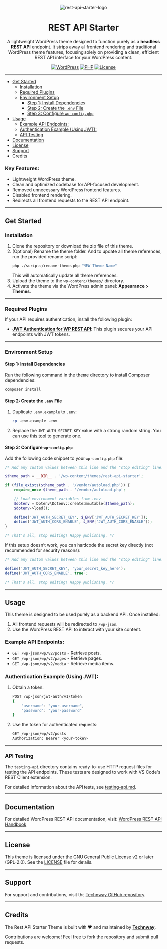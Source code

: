 <div align="center">

![rest-api-starter-logo](https://i.ibb.co/mFwHYYR/rest-api-starter-logo.png)

<h1>REST API Starter</h1>

A lightweight WordPress theme designed to function purely as a **headless REST API** endpoint. It strips away all frontend rendering and traditional WordPress theme features, focusing solely on providing a clean, efficient REST API interface for your WordPress content.

[![WordPress](https://img.shields.io/badge/WordPress-6.7-blue.svg)](https://wordpress.org/)
[![PHP](https://img.shields.io/badge/PHP-7.2+-purple.svg)](https://php.net/)
[![License](https://img.shields.io/badge/license-GPL--2.0-green.svg)](https://www.gnu.org/licenses/gpl-2.0.html)

</div>

---

- [Get Started](#get-started)
  - [Installation](#installation)
  - [Required Plugins](#required-plugins)
  - [Environment Setup](#environment-setup)
    - [Step 1: Install Dependencies](#step-1-install-dependencies)
    - [Step 2: Create the `.env` File](#step-2-create-the-env-file)
    - [Step 3: Configure `wp-config.php`](#step-3-configure-wp-configphp)
- [Usage](#usage)
  - [Example API Endpoints:](#example-api-endpoints)
  - [Authentication Example (Using JWT):](#authentication-example-using-jwt)
  - [API Testing](#api-testing)
- [Documentation](#documentation)
- [License](#license)
- [Support](#support)
- [Credits](#credits)


### Key Features:
- Lightweight WordPress theme.
- Clean and optimized codebase for API-focused development.
- Removed unnecessary WordPress frontend features.
- Disabled frontend rendering.
- Redirects all frontend requests to the REST API endpoint.

---

## Get Started

### Installation

1. Clone the repository or download the zip file of this theme.
2. (Optional) Rename the theme folder. And to update all theme references, run the provided rename script:
   ```bash
   php ./scripts/rename-theme.php "NEW Theme Name"
   ```
   This will automatically update all theme references.
3. Upload the theme to the `wp-content/themes/` directory.
4. Activate the theme via the WordPress admin panel: **Appearance > Themes**.

---

### Required Plugins

If your API requires authentication, install the following plugin:

- **[JWT Authentication for WP REST API](https://wordpress.org/plugins/jwt-authentication-for-wp-rest-api/)**:
  This plugin secures your API endpoints with JWT tokens.

---

### Environment Setup

#### Step 1: Install Dependencies

Run the following command in the theme directory to install Composer dependencies:
```bash
composer install
```

#### Step 2: Create the `.env` File

1. Duplicate `.env.example` to `.env`:
   ```bash
   cp .env.example .env
   ```
2. Replace the `JWT_AUTH_SECRET_KEY` value with a strong random string. You can use [this tool](https://api.wordpress.org/secret-key/1.1/salt/) to generate one.

#### Step 3: Configure `wp-config.php`

Add the following code snippet to your `wp-config.php` file:

```php
/* Add any custom values between this line and the "stop editing" line. */

$theme_path = __DIR__ . '/wp-content/themes/rest-api-starter';

if (file_exists($theme_path . '/vendor/autoload.php')) {
    require_once $theme_path . '/vendor/autoload.php';

    // Load environment variables from .env
    $dotenv = Dotenv\Dotenv::createImmutable($theme_path);
    $dotenv->load();

    define('JWT_AUTH_SECRET_KEY', $_ENV['JWT_AUTH_SECRET_KEY']);
    define('JWT_AUTH_CORS_ENABLE', $_ENV['JWT_AUTH_CORS_ENABLE']);
}

/* That's all, stop editing! Happy publishing. */
```

If this setup doesn’t work, you can hardcode the secret key directly (not recommended for security reasons):

```php
/* Add any custom values between this line and the "stop editing" line. */

define('JWT_AUTH_SECRET_KEY', 'your_secret_key_here');
define('JWT_AUTH_CORS_ENABLE', true);

/* That's all, stop editing! Happy publishing. */
```

---

## Usage

This theme is designed to be used purely as a backend API. Once installed:

1. All frontend requests will be redirected to `/wp-json`.
2. Use the WordPress REST API to interact with your site content.

### Example API Endpoints:
- `GET /wp-json/wp/v2/posts` - Retrieve posts.
- `GET /wp-json/wp/v2/pages` - Retrieve pages.
- `GET /wp-json/wp/v2/media` - Retrieve media items.

### Authentication Example (Using JWT):
1. Obtain a token:
   ```bash
   POST /wp-json/jwt-auth/v1/token
   {
       "username": "your-username",
       "password": "your-password"
   }
   ```
2. Use the token for authenticated requests:
   ```bash
   GET /wp-json/wp/v2/posts
   Authorization: Bearer <your-token>
   ```

---

### API Testing
The `testing-api` directory contains ready-to-use HTTP request files for testing the API endpoints. These tests are designed to work with VS Code's REST Client extension.

For detailed information about the API tests, see [testing-api.md](testing-api/testing-api.md).

---

## Documentation

For detailed WordPress REST API documentation, visit:
[WordPress REST API Handbook](https://developer.wordpress.org/rest-api/)

---

## License
This theme is licensed under the GNU General Public License v2 or later (GPL-2.0). See the [LICENSE](LICENSE) file for details.

---

## Support
For support and contributions, visit the [Technway GitHub repository](https://github.com/technway/graphql-starter).

---

## Credits
The Rest API Starter Theme is built with ❤️ and maintained by **[Technway](https://technway.biz)**.

Contributions are welcome! Feel free to fork the repository and submit pull requests.
